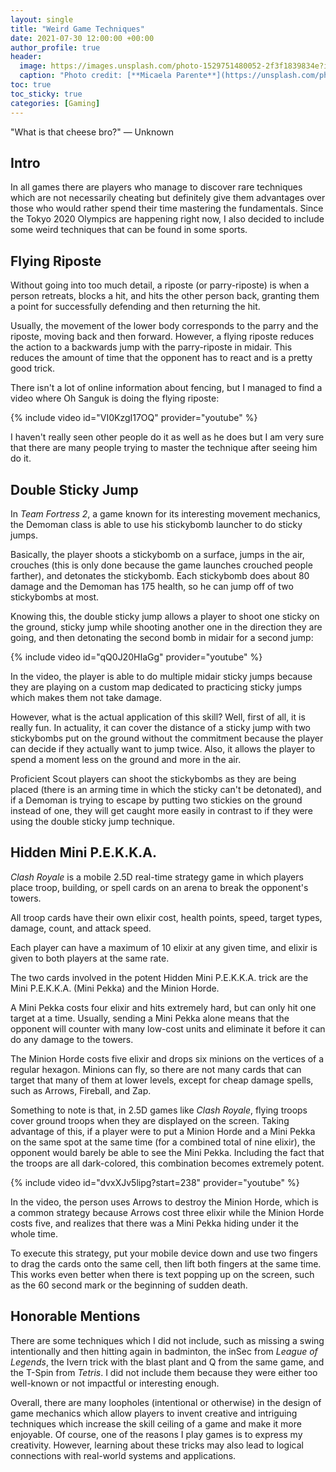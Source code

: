 ```yaml
---
layout: single
title: "Weird Game Techniques"
date: 2021-07-30 12:00:00 +00:00
author_profile: true
header: 
  image: https://images.unsplash.com/photo-1529751480052-2f3f1839834e?ixid=MnwxMjA3fDB8MHxwaG90by1wYWdlfHx8fGVufDB8fHx8&ixlib=rb-1.2.1&auto=format&fit=crop&w=1050&q=80
  caption: "Photo credit: [**Micaela Parente**](https://unsplash.com/photos/YGgKE6aHaUw)"
toc: true
toc_sticky: true
categories: [Gaming]
---
```


"What is that cheese bro?" — Unknown

## Intro

In all games there are players who manage to discover rare techniques which are not necessarily cheating but definitely give them advantages over those who would rather spend their time mastering the fundamentals. Since the Tokyo 2020 Olympics are happening right now, I also decided to include some weird techniques that can be found in some sports.

## Flying Riposte
Without going into too much detail, a riposte (or parry-riposte) is when a person retreats, blocks a hit, and hits the other person back, granting them a point for successfully defending and then returning the hit. 

Usually, the movement of the lower body corresponds to the parry and the riposte, moving back and then forward. However, a flying riposte reduces the action to a backwards jump with the parry-riposte in midair. This reduces the amount of time that the opponent has to react and is a pretty good trick.

There isn't a lot of online information about fencing, but I managed to find a video where Oh Sanguk is doing the flying riposte:

{% include video id="VI0KzgI17OQ" provider="youtube" %}

I haven't really seen other people do it as well as he does but I am very sure that there are many people trying to master the technique after seeing him do it. 

## Double Sticky Jump
In *Team Fortress 2*, a game known for its interesting movement mechanics, the Demoman class is able to use his stickybomb launcher to do sticky jumps. 

Basically, the player shoots a stickybomb on a surface, jumps in the air, crouches (this is only done because the game launches crouched people farther), and detonates the stickybomb. Each stickybomb does about 80 damage and the Demoman has 175 health, so he can jump off of two stickybombs at most. 

Knowing this, the double sticky jump allows a player to shoot one sticky on the ground, sticky jump while shooting another one in the direction they are going, and then detonating the second bomb in midair for a second jump:

{% include video id="qQ0J20HIaGg" provider="youtube" %}

In the video, the player is able to do multiple midair sticky jumps because they are playing on a custom map dedicated to practicing sticky jumps which makes them not take damage. 

However, what is the actual application of this skill? Well, first of all, it is really fun. In actuality, it can cover the distance of a sticky jump with two stickybombs put on the ground without the commitment because the player can decide if they actually want to jump twice. Also, it allows the player to spend a moment less on the ground and more in the air. 

Proficient Scout players can shoot the stickybombs as they are being placed (there is an arming time in which the sticky can't be detonated), and if a Demoman is trying to escape by putting two stickies on the ground instead of one, they will get caught more easily in contrast to if they were using the double sticky jump technique. 

## Hidden Mini P.E.K.K.A.
*Clash Royale* is a mobile 2.5D real-time strategy game in which players place troop, building, or spell cards on an arena to break the opponent's towers.

All troop cards have their own elixir cost, health points, speed, target types, damage, count, and attack speed. 

Each player can have a maximum of 10 elixir at any given time, and elixir is given to both players at the same rate.

The two cards involved in the potent Hidden Mini P.E.K.K.A. trick are the Mini P.E.K.K.A. (Mini Pekka) and the Minion Horde. 

A Mini Pekka costs four elixir and hits extremely hard, but can only hit one target at a time. Usually, sending a Mini Pekka alone means that the opponent will counter with many low-cost units and eliminate it before it can do any damage to the towers. 

The Minion Horde costs five elixir and drops six minions on the vertices of a regular hexagon. Minions can fly, so there are not many cards that can target that many of them at lower levels, except for cheap damage spells, such as Arrows, Fireball, and Zap. 

Something to note is that, in 2.5D games like *Clash Royale*, flying troops cover ground troops when they are displayed on the screen. Taking advantage of this, if a player were to put a Minion Horde and a Mini Pekka on the same spot at the same time (for a combined total of nine elixir), the opponent would barely be able to see the Mini Pekka. Including the fact that the troops are all dark-colored, this combination becomes extremely potent. 

{% include video id="dvxXJv5lipg?start=238" provider="youtube" %}

In the video, the person uses Arrows to destroy the Minion Horde, which is a common strategy because Arrows cost three elixir while the Minion Horde costs five, and realizes that there was a Mini Pekka hiding under it the whole time. 

To execute this strategy, put your mobile device down and use two fingers to drag the cards onto the same cell, then lift both fingers at the same time. This works even better when there is text popping up on the screen, such as the 60 second mark or the beginning of sudden death. 

## Honorable Mentions
There are some techniques which I did not include, such as missing a swing intentionally and then hitting again in badminton, the inSec from *League of Legends*, the Ivern trick with the blast plant and Q from the same game, and the T-Spin from *Tetris*. I did not include them because they were either too well-known or not impactful or interesting enough.

Overall, there are many loopholes (intentional or otherwise) in the design of game mechanics which allow players to invent creative and intriguing techniques which increase the skill ceiling of a game and make it more enjoyable. Of course, one of the reasons I play games is to express my creativity. However, learning about these tricks may also lead to logical connections with real-world systems and applications. 